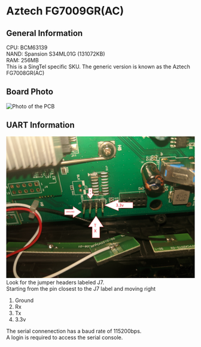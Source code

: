 # Aztech FG7009GR(AC)
## General Information
CPU: BCM63139  
NAND: Spansion S34ML01G (131072KB)  
RAM: 256MB  
This is a SingTel specific SKU. The generic version is known as the Aztech FG7008GR(AC)

## Board Photo
![Photo of the PCB](board_photo.jpg)

## UART Information
![Photo of UART Pins](uart_pinout.jpg)
Look for the jumper headers labeled J7.  
Starting from the pin closest to the J7 label and moving right  
1. Ground
2. Rx
3. Tx
4. 3.3v

The serial connenection has a baud rate of 115200bps.  
A login is required to access the serial console.
